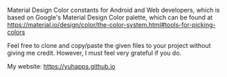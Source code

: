 Material Design Color constants for Android and Web developers, which is based on Google's Material Design Color palette, which can be found at https://material.io/design/color/the-color-system.html#tools-for-picking-colors

Feel free to clone and copy/paste the given files to your project without giving me credit. However, I must feel very grateful if you do.

My website: https://yuhapps.github.io
